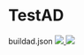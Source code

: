 # TestAD
buildad.json
<a href="https://portal.azure.com/#create/Microsoft.Template/uri/https%3A%2F%2Fraw.githubusercontent.com%2Fallanhirt%2FLabArtifacts%2F0719AGLabTemplate.json" target="_blank">
    <img src="http://azuredeploy.net/deploybutton.png"/>
</a>
<a href="http://armviz.io/#/?load=https%3A%2F%2Fraw.githubusercontent.com%2Fallanhirt%2FLabArtifacts%2F0719AGLabTemplate.json" target="_blank">
    <img src="http://armviz.io/visualizebutton.png"/>
</a>